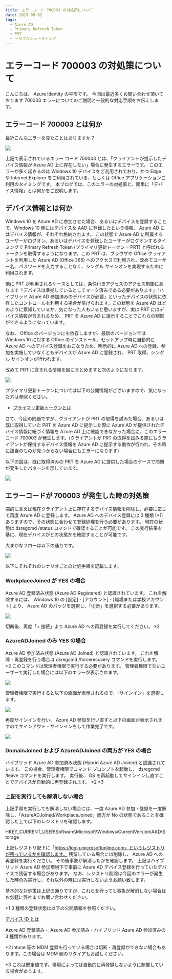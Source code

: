```yaml
---
title: エラーコード 700003 の対処策について
date: 2019-09-02
tags:
  - Azure AD
  - Primary Refresh Token
  - PRT
  - トラブルシューティング
---
```


# エラーコード 700003 の対処策について

こんにちは、 Azure Identity の平形です。
今回は最近多くお問い合わせ頂いております 700003 エラーについてのご説明と一般的な対応手順をお伝えします。


## エラーコード 700003 とは何か

最近こんなエラーを見たことはありますか？

![](./what-to-do-errorcode-700003/fig1-what-todo-errorcode-700003.jpg)

上記で表示されているエラー コード 700003 とは、「クライアントが提示したデバイス情報が Azure AD 上に存在しない」場合に発生するエラーです。
このエラーが多く起きるのは Windows 10 デバイスをご利用されており、かつ Edge や Internet Explorer をご利用されている、もしくは Office アプリケーションご利用のタイミングです。
本ブログでは、このエラーの対処策と、簡単に「デバイス情報」とは何かをご説明します。

## デバイス情報とは何か
Windows 10 を Azure AD に参加させた場合、あるいはデバイスを登録することで、Windows 10 側にはデバイスを AAD に登録したという情報、 Azure AD にはデバイス情報が、それぞれ格納されます。
この状態で Azure AD に所属するユーザーがログオン、あるいはデバイスを登録したユーザーがログオンするタイミングで Primary Refresh Token (プライマリ更新トークン = PRT) と呼ばれるトークンを取得するようになります。この PRT は、ブラウザや Office クライアントを利用した Azure AD (Office 365) へのアクセスで利用され、改めてユーザー名、パスワードを入力することなく、シングル サインオンを実現するために利用されます。

他に PRT が利用されるケースとしては、条件付きアクセスのアクセス制御にあります「デバイスは準拠しているとしてマーク済みである必要があります」「ハイブリッド Azure AD 参加済みのデバイスが必要」といったデバイスの状態に依存したコントロールを利用する場合が挙げられます。この状態を Azure AD はどのように察知しているか、気になった人もいると思いますが、実は PRT にはデバイス情報が含まれるため、 PRT を Azure AD に提示することでこれらの制御ができるようになっています。

なお、 Office のバージョンにも依存しますが、最新のバージョンでは Windows 10 に対する Office のインストール、セットアップ時に自動的に Azure AD へのデバイス登録をおこなうため、明示的に Azure AD への登録、参加を実施していなくともデバイスが Azure AD に登録され、 PRT 取得、シングル サインオンが行われます。

改めて PRT に含まれる情報を図にまとめますと次のようになります。

![](./what-to-do-errorcode-700003/fig2-what-todo-errorcode-700003.jpg)


プライマリ更新トークンについては以下の公開情報がございますので、気になった方は参照ください。
- [プライマリ更新トークンとは](https://docs.microsoft.com/ja-jp/azure/active-directory/devices/concept-primary-refresh-token)

さて、今回の問題ですが、クライアントが PRT の取得を試みた場合、あるいは既に取得していた PRT を Azure AD に提示した際に Azure AD が提供されたデバイス情報に紐づく情報を Azure AD 上に確認できなかった場合に、このエラーコード 700003 が発生します。(クライアントが PRT の取得を試みる際にもクライアントが保持するデバイス情報を Azure AD に提示する動作が行われ、その時に該当のものが見つからない場合にもエラーになります)

以下の図は、既に取得済みの PRT を Azure AD に提供した場合のケースで問題が発生したパターンを示しています。

![](./what-to-do-errorcode-700003/fig3-what-todo-errorcode-700003.png)


## エラーコードが 700003 が発生した時の対処策
端的に言えば現在クライアント上に存在するデバイス情報を削除し、必要に応じて再度 Azure AD に登録します。
Azure AD へのデバイス登録には 3 種類 (*1) ありますので、その状態に合わせて登録処理を行う必要があります。
現在の状態は dsregcmd /status コマンドで確認することが可能です。
この実行結果を基に、現在デバイスがどの状態かを確認することが可能です。

大まかなフローは以下の通りです。

![](./what-to-do-errorcode-700003/fig4-what-todo-errorcode-700003.png)


以下にそれぞれのシナリオごとの対処手順を記載します。


### WorkplaceJoined が YES の場合
Azure AD 登録済み状態 (Azure AD Registered) と認識されています。
これを解除するには、 Windows 10 の [設定] - [アカウント] - [職場または学校アカウント] より、 Azure AD のバッジを選択し、「切断」を選択する必要があります。

![](./what-to-do-errorcode-700003/fig5-what-todo-errorcode-700003.png)

切断後、再度「+ 接続」より Azure AD への再登録を実行してください。 *2

### AzureADJoined のみ YES の場合
Azure AD 参加済み状態 (Azure AD Joined) と認識されています。
これを解除・再登録を行う場合は dsregcmd /forcerecovery コマンドを実行します。 *2
このコマンドは管理者権限で実行する必要があります。
管理者権限でないユーザーで実行した場合には以下のエラーが表示されます。

![](./what-to-do-errorcode-700003/fig6-what-todo-errorcode-700003.png)


管理者権限で実行すると以下の画面が表示されるので、「サインイン」を選択します。

![](./what-to-do-errorcode-700003/fig7-what-todo-errorcode-700003.png)

再度サインインを行い、 Azure AD 参加を行い直すと以下の画面が表示されますのでサインアウト・サインインをして作業完了です。

![](./what-to-do-errorcode-700003/fig8-what-todo-errorcode-700003.png)


### DomainJoined および AzureADJoined の両方が YES の場合
ハイブリッド Azure AD 参加済み状態 (Hybrid Azure AD Joined) と認識されています。
この場合、管理者権限でコマンド プロンプトを起動し、 dsregcmd /leave コマンドを実行します。
実行後、 OS を再起動してサインインし直すことでデバイスが自動的に再登録されます。 *2 *3


### 上記を実行しても解消しない場合
上記手順を実行しても解消しない場合には、一度 Azure AD 参加・登録を一度解除し、「AzureADJoined/WorkplaceJoined」両方が No の状態であることを確認した上で以下のレジストリを確認します。

 HKEY_CURRENT_USER\Software\Microsoft\Windows\CurrentVersion\AAD\Storage

上記レジストリ配下に「https://login.microsoftonline.com」というレジストリが残っているかを確認します。
残留している場合には削除し、 Azure AD への再登録を実行ください。
その後事象が解消したかを確認します。
上記はハイブリッド Azure AD 参加環境下で事前に Azure AD デバイス登録を行っていたデバイスで残留する場合があります。
なお、レジストリ削除は今回のエラーが発生した時のみ実行し、それ以外の時には実行しないようお願い致します。

基本的な対処策は上記の通りですが、これらを行っても事象が解消しない場合はお気軽に弊社までお問い合わせください。


*1 3 種類の登録状態は以下の公開情報を参照ください。

[デバイス ID とは](https://docs.microsoft.com/ja-jp/azure/active-directory/devices/overview#getting-devices-in-azure-ad)

Azure AD 登録済み・ Azure AD 参加済み・ハイブリッド Azure AD 参加済みの 3 種類があります。

*2 Intune 等の MDM 登録も行っている場合は切断・再登録ができない場合もあります。この場合は MDM 側のリタイアもお試しください。

*3 これは既定値です。環境によっては自動的に再登録しないように制御している場合があります。

